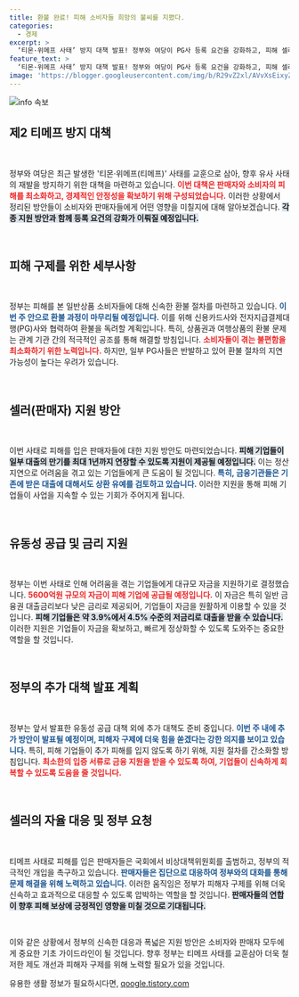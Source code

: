 ```yaml
---
title: 환불 완료! 피해 소비자들 희망의 불씨를 지폈다.
categories:
  - 경제
excerpt: >
  ‘티몬·위메프 사태’ 방지 대책 발표! 정부와 여당이 PG사 등록 요건을 강화하고, 피해 셀러에 5600억원 규모의 긴급 지원을 추진합니다. 소비자 환불 절차도 이번 주 완료될 예정인데, 과연 제대로 실현될까요? 클릭해서 자세한 내용을 확인해보세요!
feature_text: >
  ‘티몬·위메프 사태’ 방지 대책 발표! 정부와 여당이 PG사 등록 요건을 강화하고, 피해 셀러에 5600억원 규모의 긴급 지원을 추진합니다. 소비자 환불 절차도 이번 주 완료될 예정인데, 과연 제대로 실현될까요? 클릭해서 자세한 내용을 확인해보세요!
image: 'https://blogger.googleusercontent.com/img/b/R29vZ2xl/AVvXsEixyZcFfHzMRdzZMjFBmAUKJYCLCGyLL1o632UiGVXcaFdKo_bkvkuCioo0uUKlGfBVcT3P84aROyZIXSBEx3Aw5nCQ3pTgDom1WDC4m8eifvWiAmWEEVb4x6G_l8C0QH225ldMjyaFvpxGEBGNO37VmDTDMHGhJPq73UglMfDca1-0aw/s1600/blogspot.png'
---
```


<p><img src="https://blogger.googleusercontent.com/img/b/R29vZ2xl/AVvXsEixyZcFfHzMRdzZMjFBmAUKJYCLCGyLL1o632UiGVXcaFdKo_bkvkuCioo0uUKlGfBVcT3P84aROyZIXSBEx3Aw5nCQ3pTgDom1WDC4m8eifvWiAmWEEVb4x6G_l8C0QH225ldMjyaFvpxGEBGNO37VmDTDMHGhJPq73UglMfDca1-0aw/s1600/blogspot.png" alt="info 속보" /></p>

<h2 data-ke-size="size26">제2 티메프 방지 대책</h2>

<p data-ke-size="size16">&nbsp;</p>

<p>정부와 여당은 최근 발생한 '티몬·위메프(티메프)' 사태를 교훈으로 삼아, 향후 유사 사태의 재발을 방지하기 위한 대책을 마련하고 있습니다. <b><span style="color: #ee2323;">이번 대책은 판매자와 소비자의 피해를 최소화하고, 경제적인 안정성을 확보하기 위해 구성되었습니다.</span></b> 이러한 상황에서 정리된 방안들이 소비자와 판매자들에게 어떤 영향을 미칠지에 대해 알아보겠습니다. <b><span style="background-color: #21538527;">각종 지원 방안과 함께 등록 요건의 강화가 이뤄질 예정입니다.</span></b> </p>

<p data-ke-size="size16">&nbsp;</p>

<h2 data-ke-size="size26">피해 구제를 위한 세부사항</h2>

<p data-ke-size="size16">&nbsp;</p>

<p>정부는 피해를 본 일반상품 소비자들에 대해 신속한 환불 절차를 마련하고 있습니다. <b><span style="color: #1a5490;">이번 주 안으로 환불 과정이 마무리될 예정입니다.</span></b> 이를 위해 신용카드사와 전자지급결제대행(PG)사와 협력하여 환불을 독려할 계획입니다. 특히, 상품권과 여행상품의 환불 문제는 관계 기관 간의 적극적인 공조를 통해 해결할 방침입니다. <b><span style="color: #ee2323;">소비자들이 겪는 불편함을 최소화하기 위한 노력입니다.</span></b> 하지만, 일부 PG사들은 반발하고 있어 환불 절차의 지연 가능성이 높다는 우려가 있습니다. </p>

<p data-ke-size="size16">&nbsp;</p>

<h2 data-ke-size="size26">셀러(판매자) 지원 방안</h2>

<p data-ke-size="size16">&nbsp;</p>

<p>이번 사태로 피해를 입은 판매자들에 대한 지원 방안도 마련되었습니다. <b><span style="background-color: #21538527;">피해 기업들이 일부 대출의 만기를 최대 1년까지 연장할 수 있도록 지원이 제공될 예정입니다.</span></b> 이는 정산 지연으로 어려움을 겪고 있는 기업들에게 큰 도움이 될 것입니다. <b><span style="color: #1a5490;">특히, 금융기관들은 기존에 받은 대출에 대해서도 상환 유예를 검토하고 있습니다.</span></b> 이러한 지원을 통해 피해 기업들이 사업을 지속할 수 있는 기회가 주어지게 됩니다.</p>

<p data-ke-size="size16">&nbsp;</p>

<h2 data-ke-size="size26">유동성 공급 및 금리 지원</h2>

<p data-ke-size="size16">&nbsp;</p>

<p>정부는 이번 사태로 인해 어려움을 겪는 기업들에게 대규모 자금을 지원하기로 결정했습니다. <b><span style="color: #ee2323;">5600억원 규모의 자금이 피해 기업에 공급될 예정입니다.</span></b> 이 자금은 특히 일반 금융권 대출금리보다 낮은 금리로 제공되어, 기업들이 자금을 원활하게 이용할 수 있을 것입니다. <b><span style="background-color: #21538527;">피해 기업들은 약 3.9%에서 4.5% 수준의 저금리로 대출을 받을 수 있습니다.</span></b> 이러한 지원은 기업들이 자금을 확보하고, 빠르게 정상화할 수 있도록 도와주는 중요한 역할을 할 것입니다.</p>

<p data-ke-size="size16">&nbsp;</p>

<h2 data-ke-size="size26">정부의 추가 대책 발표 계획</h2>

<p data-ke-size="size16">&nbsp;</p>

<p>정부는 앞서 발표한 유동성 공급 대책 외에 추가 대책도 준비 중입니다. <b><span style="color: #1a5490;">이번 주 내에 추가 방안이 발표될 예정이며, 피해자 구제에 더욱 힘을 쏟겠다는 강한 의지를 보이고 있습니다.</span></b> 특히, 피해 기업들이 추가 피해를 입지 않도록 하기 위해, 지원 절차를 간소화할 방침입니다. <b><span style="color: #ee2323;">최소한의 입증 서류로 금융 지원을 받을 수 있도록 하여, 기업들이 신속하게 회복할 수 있도록 도움을 줄 것입니다.</span></b></p>

<p data-ke-size="size16">&nbsp;</p>

<h2 data-ke-size="size26">셀러의 자율 대응 및 정부 요청</h2>

<p data-ke-size="size16">&nbsp;</p>

<p>티메프 사태로 피해를 입은 판매자들은 국회에서 비상대책위원회를 출범하고, 정부의 적극적인 개입을 촉구하고 있습니다. <b><span style="color: #1a5490;">판매자들은 집단으로 대응하여 정부와의 대화를 통해 문제 해결을 위해 노력하고 있습니다.</span></b> 이러한 움직임은 정부가 피해자 구제를 위해 더욱 신속하고 효과적으로 대응할 수 있도록 압박하는 역할을 할 것입니다. <b><span style="background-color: #21538527;">판매자들의 연합이 향후 피해 보상에 긍정적인 영향을 미칠 것으로 기대됩니다.</span></b></p>

<p data-ke-size="size16">&nbsp;</p>

<p>이와 같은 상황에서 정부의 신속한 대응과 폭넓은 지원 방안은 소비자와 판매자 모두에게 중요한 기초 가이드라인이 될 것입니다. 향후 정부는 티메프 사태를 교훈삼아 더욱 철저한 제도 개선과 피해자 구제를 위해 노력할 필요가 있을 것입니다.</p>
유용한 생활 정보가 필요하시다면, <a href="https://qoogle.tistory.com" rel="dofollow">qoogle.tistory.com</a>



